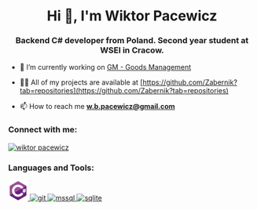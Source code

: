 <h1 align="center">Hi 👋, I'm Wiktor Pacewicz</h1>
<h3 align="center">Backend C# developer from Poland. Second year student at WSEI in Cracow.</h3>

- 🔭 I’m currently working on [GM - Goods Management](https://github.com/Zabernik/Goods-Management)

- 👨‍💻 All of my projects are available at [https://github.com/Zabernik?tab=repositories](https://github.com/Zabernik?tab=repositories)

- 📫 How to reach me **w.b.pacewicz@gmail.com**

<h3 align="left">Connect with me:</h3>
<p align="left">
<a href="https://linkedin.com/in/wiktor pacewicz" target="blank"><img align="center" src="https://raw.githubusercontent.com/rahuldkjain/github-profile-readme-generator/master/src/images/icons/Social/linked-in-alt.svg" alt="wiktor pacewicz" height="30" width="40" /></a>
</p>

<h3 align="left">Languages and Tools:</h3>
<p align="left"> <a href="https://www.w3schools.com/cs/" target="_blank" rel="noreferrer"> <img src="https://raw.githubusercontent.com/devicons/devicon/master/icons/csharp/csharp-original.svg" alt="csharp" width="40" height="40"/> </a> <a href="https://git-scm.com/" target="_blank" rel="noreferrer"> <img src="https://www.vectorlogo.zone/logos/git-scm/git-scm-icon.svg" alt="git" width="40" height="40"/> </a> <a href="https://www.microsoft.com/en-us/sql-server" target="_blank" rel="noreferrer"> <img src="https://www.svgrepo.com/show/303229/microsoft-sql-server-logo.svg" alt="mssql" width="40" height="40"/> </a> <a href="https://www.sqlite.org/" target="_blank" rel="noreferrer"> <img src="https://www.vectorlogo.zone/logos/sqlite/sqlite-icon.svg" alt="sqlite" width="40" height="40"/> </a> </p>
